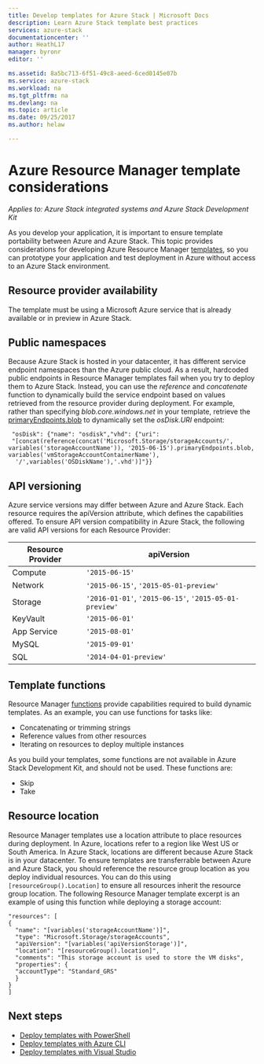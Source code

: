 ```yaml
---
title: Develop templates for Azure Stack | Microsoft Docs
description: Learn Azure Stack template best practices
services: azure-stack
documentationcenter: ''
author: HeathL17
manager: byronr
editor: ''

ms.assetid: 8a5bc713-6f51-49c8-aeed-6ced0145e07b
ms.service: azure-stack
ms.workload: na
ms.tgt_pltfrm: na
ms.devlang: na
ms.topic: article
ms.date: 09/25/2017
ms.author: helaw

---
```

# Azure Resource Manager template considerations

*Applies to: Azure Stack integrated systems and Azure Stack Development Kit*

As you develop your application, it is important to ensure template portability between Azure and Azure Stack.  This topic provides considerations for developing Azure Resource Manager [templates](http://download.microsoft.com/download/E/A/4/EA4017B5-F2ED-449A-897E-BD92E42479CE/Getting_Started_With_Azure_Resource_Manager_white_paper_EN_US.pdf), so you can prototype your application and test deployment in Azure without access to an Azure Stack environment.

## Resource provider availability
The template must be using a Microsoft Azure service that is already available or in preview in Azure Stack.

## Public namespaces
Because Azure Stack is hosted in your datacenter, it has different service endpoint namespaces than the Azure public cloud. As a result, hardcoded public endpoints in Resource Manager templates fail when you try to deploy them to Azure Stack. Instead, you can use the *reference* and *concatenate* function to dynamically build the service endpoint based on values retrieved from the resource provider during deployment. For example, rather than specifying *blob.core.windows.net* in your template, retrieve the [primaryEndpoints.blob](https://github.com/Azure/AzureStack-QuickStart-Templates/blob/master/101-simple-windows-vm/azuredeploy.json#L201) to dynamically set the *osDisk.URI* endpoint:

     "osDisk": {"name": "osdisk","vhd": {"uri": 
     "[concat(reference(concat('Microsoft.Storage/storageAccounts/', variables('storageAccountName')), '2015-06-15').primaryEndpoints.blob, variables('vmStorageAccountContainerName'),
      '/',variables('OSDiskName'),'.vhd')]"}}

## API versioning
Azure service versions may differ between Azure and Azure Stack. Each resource requires the apiVersion attribute, which defines the capabilities offered. To ensure API version compatibility in Azure Stack, the following are valid API versions for each Resource Provider:

| Resource Provider | apiVersion |
| --- | --- |
| Compute |`'2015-06-15'` |
| Network |`'2015-06-15'`, `'2015-05-01-preview'` |
| Storage |`'2016-01-01'`, `'2015-06-15'`, `'2015-05-01-preview'` |
| KeyVault | `'2015-06-01'` |
| App Service |`'2015-08-01'` |
| MySQL |`'2015-09-01'` |
| SQL |`'2014-04-01-preview'` |

## Template functions
Resource Manager [functions](../../azure-resource-manager/resource-group-template-functions.md) provide capabilities required to build dynamic templates. As an example, you can use functions for tasks like:

* Concatenating or trimming strings 
* Reference values from other resources
* Iterating on resources to deploy multiple instances 

As you build your templates, some functions are not available in Azure Stack Development Kit, and should not be used. These functions are:

* Skip
* Take

## Resource location
Resource Manager templates use a location attribute to place resources during deployment. In Azure, locations refer to a region like West US or South America. In Azure Stack, locations are different because Azure Stack is in your datacenter.  To ensure templates are transferrable between Azure and Azure Stack, you should reference the resource group location as you deploy individual resources. You can do this using `[resourceGroup().Location]` to ensure all resources inherit the resource group location.  The following Resource Manager template excerpt is an example of using this function while deploying a storage account:

    "resources": [
    {
      "name": "[variables('storageAccountName')]",
      "type": "Microsoft.Storage/storageAccounts",
      "apiVersion": "[variables('apiVersionStorage')]",
      "location": "[resourceGroup().location]",
      "comments": "This storage account is used to store the VM disks",
      "properties": {
      "accountType": "Standard_GRS"
      }
    }
    ]

## Next steps
* [Deploy templates with PowerShell](azure-stack-deploy-template-powershell.md)
* [Deploy templates with Azure CLI](azure-stack-deploy-template-command-line.md)
* [Deploy templates with Visual Studio](azure-stack-deploy-template-visual-studio.md)

